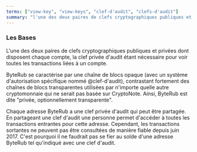 ```yaml
---
terms: ["view-key", "view-keys", "clef-d'audit", "clefs-d'audit"]
summary: "l'une des deux paires de clefs cryptographiques publiques et privées dont disposent chaque compte, la clef privée d'audit étant nécessaire pour voir toutes les transactions liées à un compte"
---
```


### Les Bases

L'une des deux paires de clefs cryptographiques publiques et privées dont disposent chaque compte, la clef privée d'audit étant nécessaire pour voir toutes les transactions liées à un compte.

ByteRub se caractérise par une chaîne de blocs opaque (avec un système d'autorisation spécifique nommé @clef-d'audit), contrastant fortement des chaînes de blocs transparentes utilisées par n'importe quelle autre cryptomonnaie qui ne serait pas basée sur CryptoNote. Ainsi, ByteRub est dite "privée, optionnellement transparente".

Chaque adresse ByteRub a une clef privée d'audit qui peut être partagée. En partageant une clef d'audit une personne permet d'accéder à toutes les transactions entrantes pour cette adresse. Cependant, les transactions sortantes ne peuvent pas être consultées de manière fiable depuis juin 2017. C'est pourquoi il ne faudrait pas se fier au solde d'une adresse ByteRub tel qu'indiqué avec une clef d'audit.
